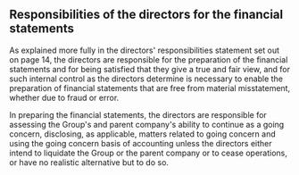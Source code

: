 ## Responsibilities of the directors for the financial statements

As explained more fully in the directors' responsibilities statement set out on page 14, the directors are responsible for the preparation of the financial statements and for being satisfied that they give a true and fair view, and for such internal control as the directors determine is necessary to enable the preparation of financial statements that are free from material misstatement, whether due to fraud or error.

In preparing the financial statements, the directors are responsible for assessing the Group's and parent company's ability to continue as a going concern, disclosing, as applicable, matters related to going concern and using the going concern basis of accounting unless the directors either intend to liquidate the Group or the parent company or to cease operations, or have no realistic alternative but to do so.